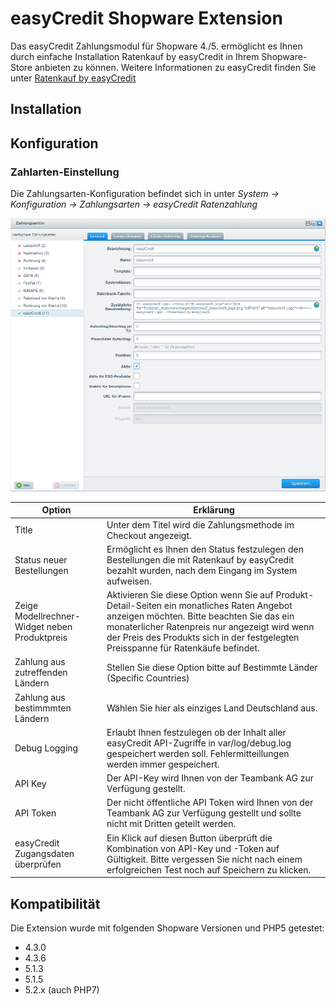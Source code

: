 # easyCredit Shopware Extension

Das easyCredit Zahlungsmodul für Shopware 4./5. ermöglicht es Ihnen durch einfache Installation Ratenkauf by easyCredit in Ihrem Shopware-Store anbieten zu können.
Weitere Informationen zu easyCredit finden Sie unter  [Ratenkauf by easyCredit](https://www.easycredit-ratenkauf.de/haendler.htm)

## Installation

## Konfiguration

### Zahlarten-Einstellung

Die Zahlungsarten-Konfiguration befindet sich in unter *System -> Konfiguration -> Zahlungsarten -> easyCredit Ratenzahlung*

![Zahlarten-Konfiguration](./screenshots/payment_method_settings.png "Zahlarten-Konfiguration")

| Option                                        | Erklärung                                                                                                                                                                                                                                                                       |
|-----------------------------------------------|---------------------------------------------------------------------------------------------------------------------------------------------------------------------------------------------------------------------------------------------------------------------------------|
| Title                                         | Unter dem Titel wird die Zahlungsmethode im Checkout angezeigt.                                                                                                                                                                                                                 |
| Status neuer Bestellungen                     | Ermöglicht es Ihnen den Status festzulegen den Bestellungen die mit Ratenkauf by easyCredit bezahlt wurden, nach dem Eingang im System aufweisen.                                                                                                                               |
| Zeige Modellrechner-Widget neben Produktpreis | Aktivieren Sie diese Option wenn Sie auf Produkt-Detail-Seiten ein monatliches Raten Angebot anzeigen möchten. Bitte beachten Sie das ein monaterlicher Ratenpreis nur angezeigt wird wenn der Preis des Produkts sich in der festgelegten Preisspanne für Ratenkäufe befindet. |
| Zahlung aus zutreffenden Ländern              | Stellen Sie diese Option bitte auf Bestimmte Länder (Specific Countries)                                                                                                                                                                                                        |
| Zahlung aus bestimmmten Ländern               | Wählen Sie hier als einziges Land Deutschland aus.                                                                                                                                                                                                                              |
| Debug Logging                                 | Erlaubt Ihnen festzulegen ob der Inhalt aller easyCredit API-Zugriffe in var/log/debug.log gespeichert werden soll. Fehlermitteillungen werden immer gespeichert.                                                                                                               |
| API Key                                       | Der API-Key wird Ihnen von der Teambank AG zur Verfügung gestellt.                                                                                                                                                                                                              |
| API Token                                     | Der nicht öffentliche API Token wird Ihnen von der Teambank AG zur Verfügung gestellt und sollte nicht mit Dritten geteilt werden.                                                                                                                                              |
| easyCredit Zugangsdaten überprüfen            | Ein Klick auf diesen Button überprüft die Kombination von API-Key und -Token auf Gültigkeit. Bitte vergessen Sie nicht nach einem erfolgreichen Test noch auf Speichern zu klicken.                                                                                             |

## Kompatibilität

Die Extension wurde mit folgenden Shopware Versionen und PHP5 getestet:
* 4.3.0
* 4.3.6
* 5.1.3
* 5.1.5
* 5.2.x (auch PHP7)
